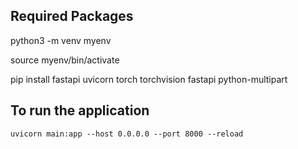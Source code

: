 

**Required Packages**
--------------------------

python3 -m venv myenv

source myenv/bin/activate

pip install fastapi uvicorn torch torchvision fastapi python-multipart





**To run the application**
-----------------------------
``uvicorn main:app --host 0.0.0.0 --port 8000 --reload``
